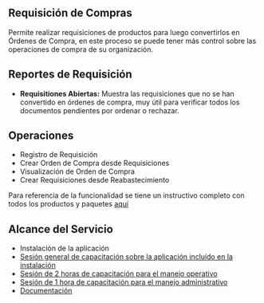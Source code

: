 ## Requisición de Compras
Permite realizar requisiciones de productos para luego convertirlos en Órdenes de Compra, en este proceso se puede tener más control sobre las operaciones de compra de su organización.

## Reportes de Requisición

- **Requisitiones Abiertas:** Muestra las requisiciones que no se han convertido en órdenes de compra, muy útil para verificar todos los documentos pendientes por ordenar o rechazar.

## Operaciones
- Registro de Requisición
- Crear Orden de Compra desde Requisiciones
- Visualización de Orden de Compra
- Crear Requisiciones desde Reabastecimiento


Para referencia de la funcionalidad se tiene un instructivo completo con todos los productos y paquetes [aquí](https://docs.erpya.com/adempiere/requisition-to-invoice/purchase-order/index.html)

## Alcance del Servicio
- Instalación de la aplicación
- [Sesión general de capacitación sobre la aplicación incluído en la instalación](../learning/training-session.md)
- [Sesión de 2 horas de capacitación para el manejo operativo](../learning/training-session.md)
- [Sesión de 1 hora de capacitación para el manejo administrativo](../learning/training-session.md)
- [Documentación](https://docs.erpya.com/adempiere/requisition-to-invoice/purchase-order/index.html)
